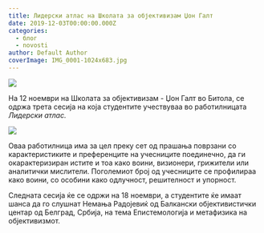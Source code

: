 ```yaml
---
title: Лидерски атлас на Школата за објективизам Џон Галт
date: 2019-12-03T00:00:00.000Z
categories:
  - блог
  - novosti
author: Default Author
coverImage: IMG_0001-1024x683.jpg
---
```


![](http://libertaniabackup.local/wp-content/uploads/2019/12/IMG_9999-1-1024x683.jpg)

На 12 ноември на Школата за објективизам - Џон Галт во Битола, се одржа трета сесија на која студентите учествуваа во работилницата _Лидерски атлас._

![](http://libertaniabackup.local/wp-content/uploads/2019/12/IMG_0001-1024x683.jpg)

Оваа работилница има за цел преку сет од прашања поврзани со карактеристиките и преференците на учесниците поединечно, да ги окарактеризиран истите и тоа како воини, визионери, грижители или аналитички мислители. Поголемиот број од учесниците се профилираа како воини, со особини како одлучност, решителност и упорност.

Следната сесија ќе се одржи на 18 ноември, а студентите ќе имаат шанса да го слушнат Немања Радојевиќ од Балкански објективистички центар од Белград, Србија, на тема Епистемологија и метафизика на објективизмот.
